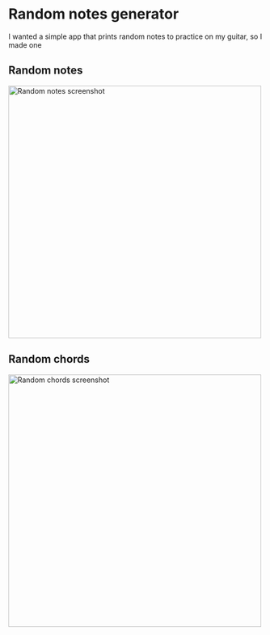 # Random notes generator

I wanted a simple app that prints random notes to practice on my guitar, so I made one

## Random notes
<img width="500" alt="Random notes screenshot" src="https://github.com/cyrilgourgouillon/random-notes/assets/26598462/4822160c-d67c-4b29-8ed9-890c311f31fa">

## Random chords
<img width="500" alt="Random chords screenshot" src="https://github.com/cyrilgourgouillon/random-notes/assets/26598462/6bc3eed3-914b-43a2-a561-5e9244a24b6d">
